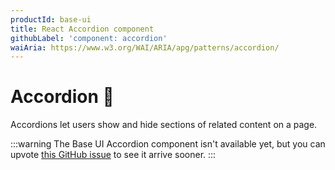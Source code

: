 ```yaml
---
productId: base-ui
title: React Accordion component
githubLabel: 'component: accordion'
waiAria: https://www.w3.org/WAI/ARIA/apg/patterns/accordion/
---
```


# Accordion 🚧

<p class="description">Accordions let users show and hide sections of related content on a page.</p>

:::warning
The Base UI Accordion component isn't available yet, but you can upvote [this GitHub issue](https://github.com/mui/base-ui/issues/25) to see it arrive sooner.
:::
